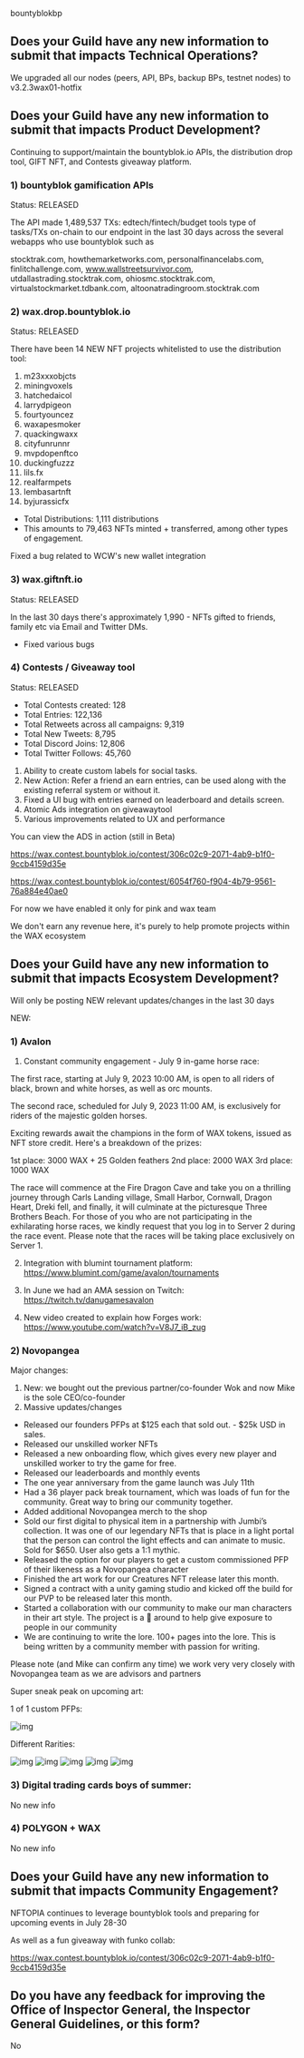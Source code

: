 bountyblokbp

## Does your Guild have any new information to submit that impacts Technical Operations?

We upgraded all our nodes (peers, API, BPs, backup BPs, testnet nodes) to v3.2.3wax01-hotfix

## Does your Guild have any new information to submit that impacts Product Development?

Continuing to support/maintain the bountyblok.io APIs, the distribution drop tool, GIFT NFT, and Contests giveaway platform.


### 1) bountyblok gamification APIs

Status: RELEASED

The API made 1,489,537 TXs: edtech/fintech/budget tools type of tasks/TXs on-chain to our endpoint in the last 30 days across the several webapps who use bountyblok such as 

stocktrak.com, howthemarketworks.com, personalfinancelabs.com, finlitchallenge.com, www.wallstreetsurvivor.com, utdallastrading.stocktrak.com, ohiosmc.stocktrak.com, virtualstockmarket.tdbank.com, altoonatradingroom.stocktrak.com


### 2) wax.drop.bountyblok.io

Status: RELEASED

There have been 14 NEW NFT projects whitelisted to use the distribution tool:

1. m23xxxobjcts
2. miningvoxels
3. hatchedaicol
4. larrydpigeon
5. fourtyouncez
6. waxapesmoker
7. quackingwaxx
8. cityfunrunnr
9. mvpdopenftco
10. duckingfuzzz
11. lils.fx
12. realfarmpets
13. lembasartnft
14. byjurassicfx

- Total Distributions: 1,111 distributions
- This amounts to 79,463 NFTs minted + transferred, among other types of engagement.

Fixed a bug related to WCW's new wallet integration

### 3) wax.giftnft.io

Status: RELEASED

In the last 30 days there's approximately 1,990 - NFTs gifted to friends, family etc via Email and Twitter DMs.

- Fixed various bugs


### 4) Contests / Giveaway tool

Status: RELEASED

- Total Contests created: 128  
- Total Entries: 122,136
- Total Retweets across all campaigns: 9,319
- Total New Tweets: 8,795
- Total Discord Joins: 12,806
- Total Twitter Follows: 45,760

1. Ability to create custom labels for social tasks.
2. New Action: Refer a friend an earn entries, can be used along with the existing referral system or without it.
3. Fixed a UI bug with entries earned on leaderboard and details screen.
4. Atomic Ads integration on giveawaytool
5. Various improvements related to UX and performance

You can view the ADS in action (still in Beta)

https://wax.contest.bountyblok.io/contest/306c02c9-2071-4ab9-b1f0-9ccb4159d35e

https://wax.contest.bountyblok.io/contest/6054f760-f904-4b79-9561-76a884e40ae0

For now we have enabled it only for pink and wax team

We don't earn any revenue here, it's purely to help promote projects within the WAX ecosystem


## Does your Guild have any new information to submit that impacts Ecosystem Development?

Will only be posting NEW relevant updates/changes in the last 30 days

NEW: 

### 1) Avalon 


1) Constant community engagement - July 9 in-game horse race:

The first race, starting at July 9, 2023 10:00 AM, is open to all riders of black, brown and white horses, as well as orc mounts.

The second race, scheduled for July 9, 2023 11:00 AM, is exclusively for riders of the majestic golden horses.

Exciting rewards await the champions in the form of WAX tokens, issued as NFT store credit. Here's a breakdown of the prizes:

1st place: 3000 WAX   + 25 Golden feathers 
2nd place: 2000 WAX 
3rd place: 1000 WAX

The race will commence at the Fire Dragon Cave and take you on a thrilling journey through Carls Landing village, Small Harbor, Cornwall, Dragon Heart, Dreki fell, and finally, it will culminate at the picturesque Three Brothers Beach. For those of you who are not participating in the exhilarating horse races, we kindly request that you log in to Server 2 during the race event. Please note that the races will be taking place exclusively on Server 1.


2) Integration with blumint tournament platform: https://www.blumint.com/game/avalon/tournaments

3) In June we had an AMA session on Twitch: https://twitch.tv/danugamesavalon

4) New video created to explain how Forges work: https://www.youtube.com/watch?v=V8J7_iB_zug

### 2) Novopangea

Major changes:

1) New: we bought out the previous partner/co-founder Wok and now Mike is the sole CEO/co-founder 
2) Massive updates/changes

- Released our founders PFPs at $125 each that sold out. - $25k USD in sales.
- Released our unskilled worker NFTs
- Released a new onboarding flow, which gives every new player and unskilled worker to try the game for free.
- Released our leaderboards and monthly events
- The one year anniversary from the game launch was July 11th
- Had a 36 player pack break tournament, which was loads of fun for the community. Great way to bring our community together.
- Added additional Novopangea merch to the shop
- Sold our first digital to physical item in a partnership with Jumbi’s collection. It was one of our legendary NFTs that is place in a light portal that the person can control the light effects and can animate to music. Sold for $650. User also gets a 1:1 mythic.
- Released the option for our players to get a custom commissioned PFP of their likeness as a Novopangea character
- Finished the art work for our Creatures NFT release later this month.
- Signed a contract with a unity gaming studio and kicked off the build for our PVP to be released later this month.
- Started a collaboration with our community to make our man characters in their art style. The project is a :100:  around to help give exposure to people in our community
- We are continuing to write the lore. 100+ pages into the lore. This is being written by a community member with passion for writing.

Please note (and Mike can confirm any time) we work very very closely with Novopangea team as we are advisors and partners

Super sneak peak on upcoming art:

1 of 1 custom PFPs:

![img](https://i.ibb.co/H4jcFT4/custom-pfp.jpg)

Different Rarities:

![img](https://i.ibb.co/Bc52K6c/Novo-F-Mythic-01-Space.jpg)
![img](https://i.ibb.co/ZGRKVp5/Novo-E-Legendary-01-Light.jpg)
![img](https://i.ibb.co/x6Gf3Wb/Novo-D-Epic-01-Earth.jpg)
![img](https://i.ibb.co/kg7zY9M/Novo-B-Uncommon-01-Time.jpg)
![img](https://i.ibb.co/MNVT7fQ/Novo-A-Common-01-Water.jpg)

### 3) Digital trading cards boys of summer:

No new info

### 4) POLYGON + WAX

No new info

## Does your Guild have any new information to submit that impacts Community Engagement?

NFTOPIA continues to leverage bountyblok tools and preparing for upcoming events in July 28-30

As well as a fun giveaway with funko collab: 

https://wax.contest.bountyblok.io/contest/306c02c9-2071-4ab9-b1f0-9ccb4159d35e


## Do you have any feedback for improving the Office of Inspector General, the Inspector General Guidelines, or this form?

No
